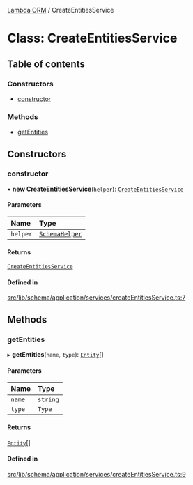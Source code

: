 [Lambda ORM](../README.md) / CreateEntitiesService

# Class: CreateEntitiesService

## Table of contents

### Constructors

- [constructor](CreateEntitiesService.md#constructor)

### Methods

- [getEntities](CreateEntitiesService.md#getentities)

## Constructors

### constructor

• **new CreateEntitiesService**(`helper`): [`CreateEntitiesService`](CreateEntitiesService.md)

#### Parameters

| Name | Type |
| :------ | :------ |
| `helper` | [`SchemaHelper`](SchemaHelper.md) |

#### Returns

[`CreateEntitiesService`](CreateEntitiesService.md)

#### Defined in

[src/lib/schema/application/services/createEntitiesService.ts:7](https://github.com/lambda-orm/lambdaorm-base/blob/718fa7249304e448c36276215c5894bb7b365dbd/src/lib/schema/application/services/createEntitiesService.ts#L7)

## Methods

### getEntities

▸ **getEntities**(`name`, `type`): [`Entity`](../interfaces/Entity.md)[]

#### Parameters

| Name | Type |
| :------ | :------ |
| `name` | `string` |
| `type` | `Type` |

#### Returns

[`Entity`](../interfaces/Entity.md)[]

#### Defined in

[src/lib/schema/application/services/createEntitiesService.ts:9](https://github.com/lambda-orm/lambdaorm-base/blob/718fa7249304e448c36276215c5894bb7b365dbd/src/lib/schema/application/services/createEntitiesService.ts#L9)
